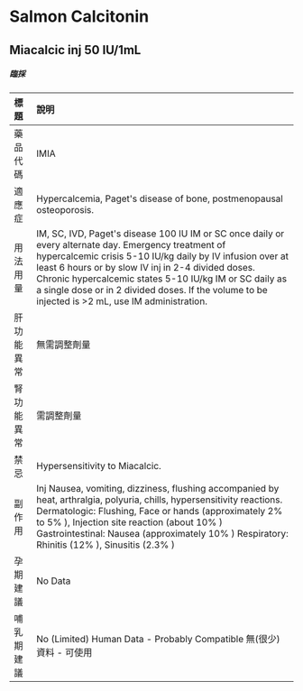 # Salmon Calcitonin

## Miacalcic inj 50 IU/1mL

##### 臨採

| 標題       | 說明                                                                                                                                                                                                                                                                                                                                                                                   |
|:-----------|:---------------------------------------------------------------------------------------------------------------------------------------------------------------------------------------------------------------------------------------------------------------------------------------------------------------------------------------------------------------------------------------|
| 藥品代碼   | IMIA                                                                                                                                                                                                                                                                                                                                                                                   |
| 適應症     | Hypercalcemia, Paget's disease of bone, postmenopausal osteoporosis.                                                                                                                                                                                                                                                                                                                   |
| 用法用量   | IM, SC, IVD, Paget's disease 100 IU IM or SC once daily or every alternate day. Emergency treatment of hypercalcemic crisis 5-10 IU/kg daily by IV infusion over at least 6 hours or by slow IV inj in 2-4 divided doses. Chronic hypercalcemic states 5-10 IU/kg IM or SC daily as a single dose or in 2 divided doses. If the volume to be injected is >2 mL, use IM administration. |
| 肝功能異常 | 無需調整劑量                                                                                                                                                                                                                                                                                                                                                                           |
| 腎功能異常 | 需調整劑量                                                                                                                                                                                                                                                                                                                                                                             |
| 禁忌       | Hypersensitivity to Miacalcic.                                                                                                                                                                                                                                                                                                                                                         |
| 副作用     | Inj Nausea, vomiting, dizziness, flushing accompanied by heat, arthralgia, polyuria, chills, hypersensitivity reactions. Dermatologic: Flushing, Face or hands (approximately 2% to 5% ), Injection site reaction (about 10% ) Gastrointestinal: Nausea (approximately 10% ) Respiratory: Rhinitis (12% ), Sinusitis (2.3% )                                                           |
| 孕期建議   | No Data                                                                                                                                                                                                                                                                                                                                                                                |
| 哺乳期建議 | No (Limited) Human Data - Probably Compatible 無(很少)資料 - 可使用                                                                                                                                                                                                                                                                                                                    |

